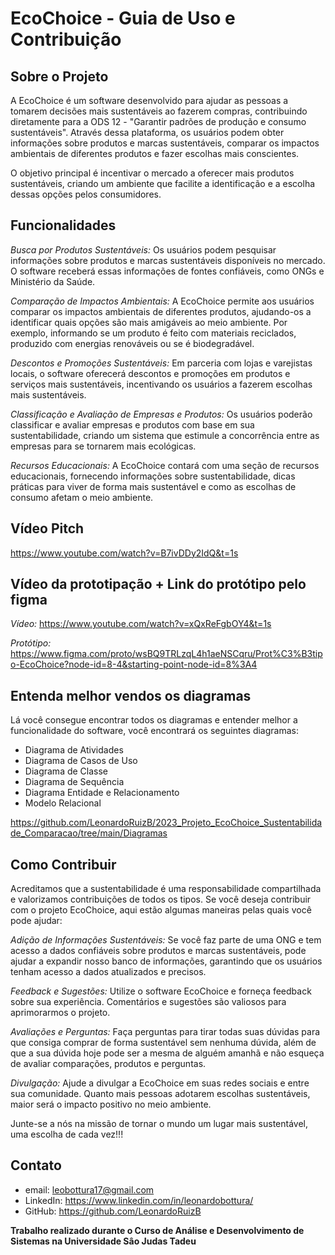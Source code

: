 # EcoChoice - Guia de Uso e Contribuição

## Sobre o Projeto

A EcoChoice é um software desenvolvido para ajudar as pessoas a tomarem decisões mais sustentáveis ao fazerem compras, contribuindo diretamente para a ODS 12 - "Garantir padrões de produção e consumo sustentáveis". Através dessa plataforma, os usuários podem obter informações sobre produtos e marcas sustentáveis, comparar os impactos ambientais de diferentes produtos e fazer escolhas mais conscientes.

O objetivo principal é incentivar o mercado a oferecer mais produtos sustentáveis, criando um ambiente que facilite a identificação e a escolha dessas opções pelos consumidores.

## Funcionalidades
*Busca por Produtos Sustentáveis:* Os usuários podem pesquisar informações sobre produtos e marcas sustentáveis disponíveis no mercado. O software receberá essas informações de fontes confiáveis, como ONGs e Ministério da Saúde.

*Comparação de Impactos Ambientais:* A EcoChoice permite aos usuários comparar os impactos ambientais de diferentes produtos, ajudando-os a identificar quais opções são mais amigáveis ao meio ambiente. Por exemplo, informando se um produto é feito com materiais reciclados, produzido com energias renováveis ou se é biodegradável.

*Descontos e Promoções Sustentáveis:* Em parceria com lojas e varejistas locais, o software oferecerá descontos e promoções em produtos e serviços mais sustentáveis, incentivando os usuários a fazerem escolhas mais sustentáveis.

*Classificação e Avaliação de Empresas e Produtos:* Os usuários poderão classificar e avaliar empresas e produtos com base em sua sustentabilidade, criando um sistema que estimule a concorrência entre as empresas para se tornarem mais ecológicas.

*Recursos Educacionais:* A EcoChoice contará com uma seção de recursos educacionais, fornecendo informações sobre sustentabilidade, dicas práticas para viver de forma mais sustentável e como as escolhas de consumo afetam o meio ambiente.

## Vídeo Pitch

https://www.youtube.com/watch?v=B7ivDDy2IdQ&t=1s

## Vídeo da prototipação + Link do protótipo pelo figma

*Vídeo:*
https://www.youtube.com/watch?v=xQxReFgbOY4&t=1s

*Protótipo:*
https://www.figma.com/proto/wsBQ9TRLzqL4h1aeNSCqru/Prot%C3%B3tipo-EcoChoice?node-id=8-4&starting-point-node-id=8%3A4

## Entenda melhor vendos os diagramas
Lá você consegue encontrar todos os diagramas e entender melhor a funcionalidade do software, você encontrará os seguintes diagramas:

- Diagrama de Atividades
- Diagrama de Casos de Uso
- Diagrama de Classe
- Diagrama de Sequência
- Diagrama Entidade e Relacionamento
- Modelo Relacional

https://github.com/LeonardoRuizB/2023_Projeto_EcoChoice_Sustentabilidade_Comparacao/tree/main/Diagramas

## Como Contribuir
Acreditamos que a sustentabilidade é uma responsabilidade compartilhada e valorizamos contribuições de todos os tipos. Se você deseja contribuir com o projeto EcoChoice, aqui estão algumas maneiras pelas quais você pode ajudar:

*Adição de Informações Sustentáveis:* Se você faz parte de uma ONG e tem acesso a dados confiáveis sobre produtos e marcas sustentáveis, pode ajudar a expandir nosso banco de informações, garantindo que os usuários tenham acesso a dados atualizados e precisos.

*Feedback e Sugestões:* Utilize o software EcoChoice e forneça feedback sobre sua experiência. Comentários e sugestões são valiosos para aprimorarmos o projeto.

*Avaliações e Perguntas:* Faça perguntas para tirar todas suas dúvidas para que consiga comprar de forma sustentável sem nenhuma dúvida, além de que a sua dúvida hoje pode ser a mesma de alguém amanhã e não esqueça de avaliar comparações, produtos e perguntas.

*Divulgação:* Ajude a divulgar a EcoChoice em suas redes sociais e entre sua comunidade. Quanto mais pessoas adotarem escolhas sustentáveis, maior será o impacto positivo no meio ambiente.

Junte-se a nós na missão de tornar o mundo um lugar mais sustentável, uma escolha de cada vez!!!

## Contato
- email: leobottura17@gmail.com
- LinkedIn: https://www.linkedin.com/in/leonardobottura/
- GitHub: https://github.com/LeonardoRuizB

**Trabalho realizado durante o Curso de Análise e Desenvolvimento de Sistemas na Universidade Sâo Judas Tadeu**
